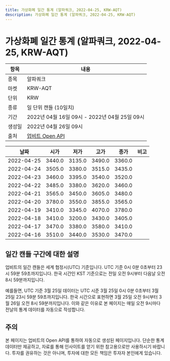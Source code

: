 ```yaml
---
title: 가상화폐 일간 통계 (알파쿼크, 2022-04-25, KRW-AQT)
description: 가상화폐 일간 통계 (알파쿼크, 2022-04-25, KRW-AQT)
---
```



가상화폐 일간 통계 (알파쿼크, 2022-04-25, KRW-AQT)
===

|항목|내용|
|--|--|
|종목|알파쿼크|
|마켓|KRW-AQT|
|단위|KRW|
|종류|일 단위 캔들 (10일치)|
|기간|2022년 04월 16일 09시 - 2022년 04월 25일 09시|
|생성일|2022년 04월 26일 09시|
|출처|[업비트 Open API](https://docs.upbit.com)|


|날짜|시가|저가|고가|종가|비고|
|--|--|--|--|--|--|
|2022-04-25|3440.0|3135.0|3490.0|3360.0|    |
|2022-04-24|3505.0|3380.0|3515.0|3435.0|    |
|2022-04-23|3460.0|3395.0|3540.0|3520.0|    |
|2022-04-22|3485.0|3380.0|3620.0|3460.0|    |
|2022-04-21|3565.0|3450.0|3605.0|3480.0|    |
|2022-04-20|3780.0|3550.0|3855.0|3565.0|    |
|2022-04-19|3410.0|3345.0|4070.0|3780.0|    |
|2022-04-18|3410.0|3200.0|3430.0|3405.0|    |
|2022-04-17|3470.0|3380.0|3580.0|3410.0|    |
|2022-04-16|3510.0|3440.0|3530.0|3470.0|    |


일간 캔들 구간에 대한 설명
---


업비트의 일간 캔들은 세계 협정시(UTC) 기준입니다. 
UTC 기준 0시 0분 0초부터 23시 59분 59초까지입니다. 
한국 시간인 KST 기준으로는 전일 오전 9시부터 다음날 오전 8시 59분까지입니다. 


예를들면, UTC 기준 3월 25일 데이터는 UTC 시준 3월 25일 0시 0분 0초부터 3월 25일 23시 59분 59초까지입니다. 
한국 시간으로 표현하면 3월 25일 오전 9시부터 3월 26일 오전 8시 59분까지입니다. 
이와 같은 이유로 본 페이지는 매일 오전 9시마다 전날의 통계 데이터를 자동으로 작성합니다. 


주의
---


본 페이지는 업비트의 Open API를 통하여 자동으로 생성된 페이지입니다. 
단순한 통계 데이터만 제공하고, 자료를 통해 인사이트를 얻기 위한 참고용으로만 사용하시기 바랍니다. 
투자를 권유하는 것은 아니며, 투자에 대한 모든 책임은 투자자 본인에게 있습니다. 
